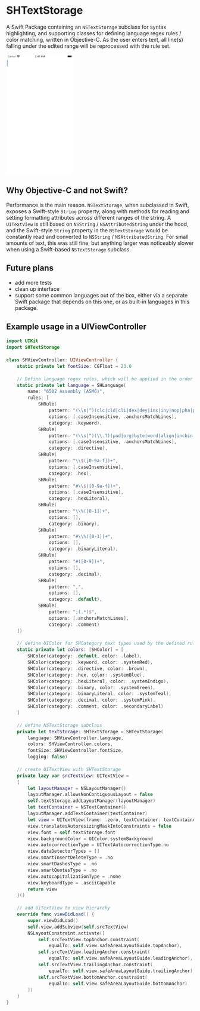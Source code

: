# SHTextStorage
A Swift Package containing an `NSTextStorage` subclass for syntax highlighting, and supporting classes for defining language regex rules / color matching, written in Objective-C. As the user enters text, all line(s) falling under the edited range will be reprocessed with the rule set.

![Demo](/Screenshots/demo-asm6.gif)

## Why Objective-C and not Swift?
Performance is the main reason. `NSTextStorage`, when subclassed in Swift, exposes a Swift-style `String` property, along with methods for reading and setting formatting attributes across different ranges of the string.  A `UITextView` is still based on `NSString` / `NSAttributedString` under the hood, and the Swift-style `String` property in the `NSTextStorage` would be constantly read and converted to `NSString` / `NSAttributedString`. For small amounts of text, this was still fine, but anything larger was noticeably slower when using a Swift-based `NSTextStorage` subclass.

## Future plans
- add more tests
- clean up interface
- support some common languages out of the box, either via a separate Swift package that depends on this one, or as built-in languages in this package.

## Example usage in a UIViewController
```swift
import UIKit
import SHTextStorage

class SHViewController: UIViewController {
    static private let fontSize: CGFloat = 23.0
    
    // Define language regex rules, which will be applied in the order listed
    static private let language = SHLanguage(
        name: "6502 Assembly (ASM6)",
        rules: [
            SHRule(
                pattern: "(\\s|^)(clc|cld|cli|dex|dey|inx|iny|nop|pha|pla|rti|rts|sei|tax|tay|tsx|txa|txs|tya|adc|and|asl|bcc|bcs|beq|bit|bmi|bne|bpl|brk|bvc|bvs|clv|cmp|cpx|cpy|dec|eor|inc|jmp|jsr|lda|ldx|ldy|lsr|ora|php|plp|rol|ror|sbc|sec|sed|sta|stx|sty)(\\s|$)",
                options: [.caseInsensitive, .anchorsMatchLines],
                category: .keyword),
            SHRule(
                pattern: "(\\s|^)(\\.?)(pad|org|byte|word|align|incbin|bin|include|incsrc|error|enum|ende|rept|endr|macro|endm|ifdef|ifndef|if|else|elseif|endif|base|fillvalue|dsb|dsw|hex|dl|dh|db|dw|equ)(\\s|$)",
                options: [.caseInsensitive, .anchorsMatchLines],
                category: .directive),
            SHRule(
                pattern: "\\$([0-9a-f])+",
                options: [.caseInsensitive],
                category: .hex),
            SHRule(
                pattern: "#\\$([0-9a-f])+",
                options: [.caseInsensitive],
                category: .hexLiteral),
            SHRule(
                pattern: "\\%([0-1])+",
                options: [],
                category: .binary),
            SHRule(
                pattern: "#\\%([0-1])+",
                options: [],
                category: .binaryLiteral),
            SHRule(
                pattern: "#([0-9])+",
                options: [],
                category: .decimal),
            SHRule(
                pattern: ",",
                options: [],
                category: .default),
            SHRule(
                pattern: ";(.*)$",
                options: [.anchorsMatchLines],
                category: .comment)
    ])
    
    // define UIColor for SHCategory text types used by the defined rules
    static private let colors: [SHColor] = [
        SHColor(category: .default, color: .label),
        SHColor(category: .keyword, color: .systemRed),
        SHColor(category: .directive, color: .brown),
        SHColor(category: .hex, color: .systemBlue),
        SHColor(category: .hexLiteral, color: .systemIndigo),
        SHColor(category: .binary, color: .systemGreen),
        SHColor(category: .binaryLiteral, color: .systemTeal),
        SHColor(category: .decimal, color: .systemPink),
        SHColor(category: .comment, color: .secondaryLabel)
    ]
    
    // define NSTextStorage subclass
    private let textStorage: SHTextStorage = SHTextStorage(
        language: SHViewController.language,
        colors: SHViewController.colors,
        fontSize: SHViewController.fontSize,
        logging: false)
    
    // create UITextView with SHTextStorage
    private lazy var srcTextView: UITextView =
    {
        let layoutManager = NSLayoutManager()
        layoutManager.allowsNonContiguousLayout = false
        self.textStorage.addLayoutManager(layoutManager)
        let textContainer = NSTextContainer()
        layoutManager.addTextContainer(textContainer)
        let view = UITextView(frame: .zero, textContainer: textContainer)
        view.translatesAutoresizingMaskIntoConstraints = false
        view.font = self.textStorage.font
        view.backgroundColor = UIColor.systemBackground
        view.autocorrectionType = UITextAutocorrectionType.no
        view.dataDetectorTypes = []
        view.smartInsertDeleteType = .no
        view.smartDashesType = .no
        view.smartQuotesType = .no
        view.autocapitalizationType = .none
        view.keyboardType = .asciiCapable
        return view
    }()
    
    // add UiTextView to view hierarchy
    override func viewDidLoad() {
        super.viewDidLoad()
        self.view.addSubview(self.srcTextView)
        NSLayoutConstraint.activate([
            self.srcTextView.topAnchor.constraint(
                equalTo: self.view.safeAreaLayoutGuide.topAnchor),
            self.srcTextView.leadingAnchor.constraint(
                equalTo: self.view.safeAreaLayoutGuide.leadingAnchor),
            self.srcTextView.trailingAnchor.constraint(
                equalTo: self.view.safeAreaLayoutGuide.trailingAnchor),
            self.srcTextView.bottomAnchor.constraint(
                equalTo: self.view.safeAreaLayoutGuide.bottomAnchor)
        ])
    }
}
```
